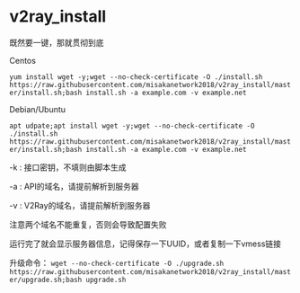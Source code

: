 # v2ray_install

既然要一键，那就贯彻到底

Centos

`
yum install wget -y;wget --no-check-certificate -O ./install.sh https://raw.githubusercontent.com/misakanetwork2018/v2ray_install/master/install.sh;bash install.sh -a example.com -v example.net
`

Debian/Ubuntu

`
apt udpate;apt install wget -y;wget --no-check-certificate -O ./install.sh https://raw.githubusercontent.com/misakanetwork2018/v2ray_install/master/install.sh;bash install.sh -a example.com -v example.net
`

-k : 接口密钥，不填则由脚本生成

-a : API的域名，请提前解析到服务器

-v : V2Ray的域名，请提前解析到服务器

注意两个域名不能重复，否则会导致配置失败

运行完了就会显示服务器信息，记得保存一下UUID，或者复制一下vmess链接

升级命令：
`
wget --no-check-certificate -O ./upgrade.sh https://raw.githubusercontent.com/misakanetwork2018/v2ray_install/master/upgrade.sh;bash upgrade.sh
`
